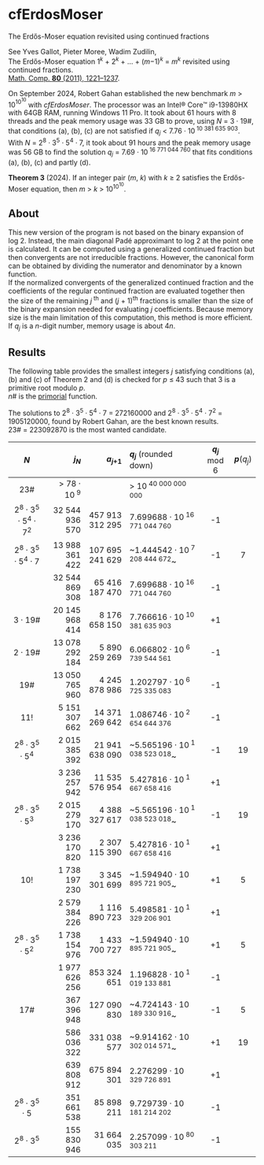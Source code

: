 # cfErdosMoser
The Erdős-Moser equation revisited using continued fractions

See Yves Gallot, Pieter Moree, Wadim Zudilin,  
The Erdős-Moser equation 1<sup>*k*</sup>&nbsp;+&nbsp;2<sup>*k*</sup>&nbsp;+&nbsp;...&nbsp;+&nbsp;(*m*−1)<sup>*k*</sup> = *m*<sup>*k*</sup> revisited using continued fractions.  
[Math. Comp. **80** (2011), 1221–1237](https://www.ams.org/journals/mcom/2011-80-274/S0025-5718-2010-02439-1/).

On September 2024, Robert Gahan established the new benchmark *m* > 10<sup>10<sup>10</sup></sup> with *cfErdosMoser*. The processor was an Intel&reg; Core&trade; i9-13980HX with 64GB RAM, running Windows 11 Pro. It took about 61 hours with 8 threads and the peak memory usage was 33&nbsp;GB to prove, using *N* = 3&nbsp;&middot;&nbsp;19#, that conditions (a), (b), (c) are not satisfied if *q*<sub>*j*</sub> < 7.76&nbsp;&middot;&nbsp;10<sup>&nbsp;10&nbsp;381&nbsp;635&nbsp;903</sup>. With *N* = 2<sup>8</sup>&nbsp;&middot;&nbsp;3<sup>5</sup>&nbsp;&middot;&nbsp;5<sup>4</sup>&nbsp;&middot;&nbsp;7, it took about 91 hours and the peak memory usage was 56&nbsp;GB to find the solution *q*<sub>*j*</sub> = 7.69&nbsp;&middot;&nbsp;10<sup>&nbsp;16&nbsp;771&nbsp;044&nbsp;760</sup> that fits conditions (a), (b), (c) and partly (d).

**Theorem&nbsp;3** (2024). If an integer pair (*m*,&nbsp;*k*) with *k*&nbsp;&ge;&nbsp;2 satisfies the Erdős-Moser equation, then *m*&nbsp;>&nbsp;*k*&nbsp;>&nbsp;10<sup>10<sup>10</sup></sup>.

## About
This new version of the program is not based on the binary expansion of log&nbsp;2. Instead, the main diagonal Padé approximant to log&nbsp;2 at the point one is calculated. It can be computed using a generalized continued fraction but then convergents are not irreducible fractions. However, the canonical form can be obtained by dividing the numerator and denominator by a known function.  
If the normalized convergents of the generalized continued fraction and the coefficients of the regular continued fraction are evaluated together then the size of the remaining *j*<sup>&nbsp;th</sup> and (*j*&nbsp;+&nbsp;1)<sup>th</sup> fractions is smaller than the size of the binary expansion needed for evaluating *j* coefficients. Because memory size is the main limitation of this computation, this method is more efficient.  
If *q*<sub>*j*</sub> is a *n*-digit number, memory usage is about 4*n*.

## Results

The following table provides the smallest integers *j* satisfying conditions (a), (b) and (c) of Theorem&nbsp;2 and (d) is checked for *p*&nbsp;&le;&nbsp;43 such that 3 is a primitive root modulo&nbsp;*p*.  
*n*# is the [primorial](https://en.wikipedia.org/wiki/Primorial) function.

The solutions to 2<sup>8</sup>&nbsp;&middot;&nbsp;3<sup>5</sup>&nbsp;&middot;&nbsp;5<sup>4</sup>&nbsp;&middot;&nbsp;7 = 272160000 and 2<sup>8</sup>&nbsp;&middot;&nbsp;3<sup>5</sup>&nbsp;&middot;&nbsp;5<sup>4</sup>&nbsp;&middot;&nbsp;7<sup>2</sup> = 1905120000, found by Robert Gahan, are the best known results.  
23# = 223092870 is the most wanted candidate.

| *N* | *j*<sub>*N*</sub> | *a*<sub>*j*+1</sub> | *q*<sub>*j*</sub> <span style="font-weight: normal">(rounded down)</span> | *q*<sub>*j*</sub> <span style="font-weight: normal">mod 6</span> | *p*<span style="font-weight: normal">(*q*<sub>*j*</sub>)</span> |
|:---:| ---:| ---:|:--- |:---:|:---:|
| 23# | > 78 &middot; 10<sup> 9</sup> | | > 10<sup> 40 000 000 000</sup> | | |
| 2<sup>8</sup> &middot; 3<sup>5</sup> &middot; 5<sup>4</sup> &middot; 7<sup>2 | 32 544 936 570 | 457 913 312 295 | 7.699688 &middot; 10<sup> 16 771 044 760 | -1 | |
| 2<sup>8</sup> &middot; 3<sup>5</sup> &middot; 5<sup>4</sup> &middot; 7       | 13 988 361 422 | 107 695 241 629 | ~1.444542 &middot; 10<sup> 7 208 444 672</sup>~ | -1 | 7 |
|                                                                        | 32 544 869 308 |  65 416 187 470 | 7.699688 &middot; 10<sup> 16 771 044 760</sup> | -1 | |
| 3 &middot; 19# | 20 145 968 414 | 8 176 658 150 | 7.766616 &middot; 10<sup> 10 381 635 903</sup> | +1 | |
| 2 &middot; 19# | 13 078 292 184 | 5 890 259 269 | 6.066802 &middot; 10<sup>  6 739 544 561</sup> | -1 | |
| 19# | 13 050 765 960 |  4 245 878 986 | 1.202797 &middot; 10<sup> 6 725 335 083</sup> | -1 | |
| 11! |  5 151 307 662 | 14 371 269 642 | 1.086746 &middot; 10<sup> 2 654 644 376</sup> | -1 | |
| 2<sup>8</sup> &middot; 3<sup>5</sup> &middot; 5<sup>4</sup> | 2 015 385 392 | 21 941 638 090 | ~5.565196 &middot; 10<sup> 1 038 523 018</sup>~ | -1 | 19 |
|                                                             | 3 236 257 942 | 11 535 576 954 |  5.427816 &middot; 10<sup> 1 667 658 416</sup>  | +1 | |
| 2<sup>8</sup> &middot; 3<sup>5</sup> &middot; 5<sup>3</sup> | 2 015 279 170 |  4 388 327 617 | ~5.565196 &middot; 10<sup> 1 038 523 018</sup>~ | -1 | 19 |
|                                                             | 3 236 170 820 |  2 307 115 390 |  5.427816 &middot; 10<sup> 1 667 658 416</sup>  | +1 | | 
| 10! | 1 738 197 230 | 3 345 301 699 | ~1.594940 &middot; 10<sup>   895 721 905</sup>~ | +1 | 5 |
|     | 2 579 384 226 | 1 116 890 723 |  5.498581 &middot; 10<sup> 1 329 206 901</sup>  | +1 |   |
| 2<sup>8</sup> &middot; 3<sup>5</sup> &middot; 5<sup>2</sup> | 1 738 154 976 | 1 433 700 727 | ~1.594940 &middot; 10<sup>   895 721 905</sup>~ | +1 | 5 |
|                                                             | 1 977 626 256 |   853 324 651 |  1.196828 &middot; 10<sup> 1 019 133 881</sup>  | -1 | |
| 17# | 367 396 948 | 127 090 830 | ~4.724143 &middot; 10<sup> 189 330 916</sup>~ | -1 |  5 |
|     | 586 036 322 | 331 038 577 | ~9.914162 &middot; 10<sup> 302 014 571</sup>~ | +1 | 19 |
|     | 639 808 912 | 675 894 301 |  2.276299 &middot; 10<sup> 329 726 891</sup>  | +1 | |
| 2<sup>8</sup> &middot; 3<sup>5</sup> &middot; 5 | 351 661 538 | 85 898 211 | 9.729739 &middot; 10<sup> 181 214 202</sup> | -1 | |
| 2<sup>8</sup> &middot; 3<sup>5</sup> | 155 830 946 | 31 664 035 | 2.257099 &middot; 10<sup> 80 303 211</sup> | -1 | |
